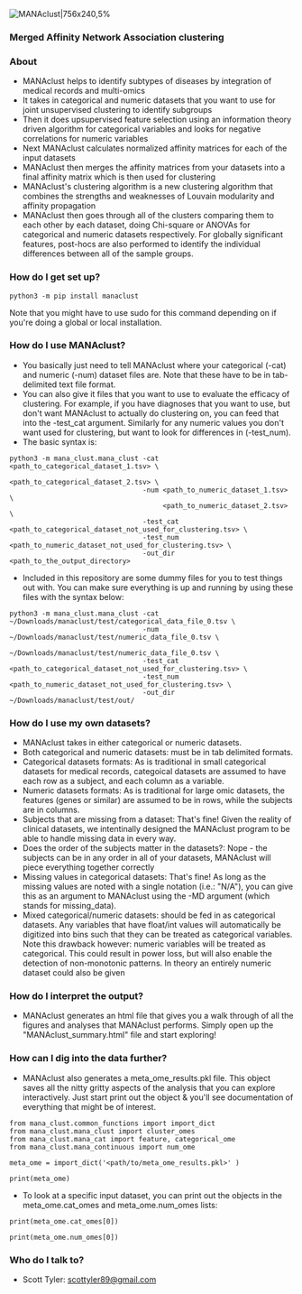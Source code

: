![MANAclust|756x240,5%](logo_V1.jpg)

### Merged Affinity Network Association clustering ###

### About ###
* MANAclust helps to identify subtypes of diseases by integration of medical records and multi-omics
* It takes in categorical and numeric datasets that you want to use for joint unsupervised clustering to identify subgroups
* Then it does upsupervised feature selection using an information theory driven algorithm for categorical variables and looks for negative correlations for numeric variables
* Next MANAclust calculates normalized affinity matrices for each of the input datasets
* MANAclust then merges the affinity matrices from your datasets into a final affinity matrix which is then used for clustering
* MANAclust's clustering algorithm is a new clustering algorithm that combines the strengths and weaknesses of Louvain modularity and affinity propagation
* MANAclust then goes through all of the clusters comparing them to each other by each dataset, doing Chi-square or ANOVAs for categorical and numeric datasets respectively. For globally significant features, post-hocs are also performed to identify the individual differences between all of the sample groups.

### How do I get set up? ###

```
python3 -m pip install manaclust
```
Note that you might have to use sudo for this command depending on if you're doing a global or local installation.

### How do I use MANAclust? ###

* You basically just need to tell MANAclust where your categorical (-cat) and numeric (-num) dataset files are. Note that these have to be in tab-delimited text file format.
* You can also give it files that you want to use to evaluate the efficacy of clustering. For example, if you have diagnoses that you want to use, but don't want MANAclust to actually do clustering on, you can feed that into the -test_cat argument. Similarly for any numeric values you don't want used for clustering, but want to look for differences in (-test_num).
* The basic syntax is:

```
python3 -m mana_clust.mana_clust -cat <path_to_categorical_dataset_1.tsv> \
                                      <path_to_categorical_dataset_2.tsv> \
							     -num <path_to_numeric_dataset_1.tsv> \
								      <path_to_numeric_dataset_2.tsv> \
							     -test_cat <path_to_categorical_dataset_not_used_for_clustering.tsv> \
								 -test_num <path_to_numeric_dataset_not_used_for_clustering.tsv> \
								 -out_dir <path_to_the_output_directory>

```

* Included in this repository are some dummy files for you to test things out with. You can make sure everything is up and running by using these files with the syntax below:

```
python3 -m mana_clust.mana_clust -cat ~/Downloads/manaclust/test/categorical_data_file_0.tsv \
							     -num ~/Downloads/manaclust/test/numeric_data_file_0.tsv \
								      ~/Downloads/manaclust/test/numeric_data_file_0.tsv \
							     -test_cat <path_to_categorical_dataset_not_used_for_clustering.tsv> \
								 -test_num <path_to_numeric_dataset_not_used_for_clustering.tsv> \
								 -out_dir ~/Downloads/manaclust/test/out/
```

### How do I use my own datasets? ###
* MANAclust takes in either categorical or numeric datasets.
* Both categorical and numeric datasets: must be in tab delimited formats.
* Categorical datasets formats: As is traditional in small categorical datasets for medical records, categoical datasets are assumed to have each row as a subject, and each column as a variable. 
* Numeric datasets formats: As is traditional for large omic datasets, the features (genes or similar) are assumed to be in rows, while the subjects are in columns.
* Subjects that are missing from a dataset: That's fine! Given the reality of clinical datasets, we intentinally designed the MANAclust program to be able to handle missing data in every way. 
* Does the order of the subjects matter in the datasets?: Nope - the subjects can be in any order in all of your datasets, MANAclust will piece everything together correctly
* Missing values in categorical datasets: That's fine! As long as the missing values are noted with a single notation (i.e.: "N/A"), you can give this as an argument to MANAclust using the -MD argument (which stands for missing_data).
* Mixed categorical/numeric datasets: should be fed in as categorical datasets. Any variables that have float/int values will automatically be digitized into bins such that they can be treated as categorical variables. Note this drawback however: numeric variables will be treated as categorical. This could result in power loss, but will also enable the detection of non-monotonic patterns. In theory an entirely numeric dataset could also be given 

### How do I interpret the output? ###
* MANAclust generates an html file that gives you a walk through of all the figures and analyses that MANAclust performs. Simply open up the "MANAclust_summary.html" file and start exploring!

### How can I dig into the data further? ###
* MANAclust also generates a meta_ome_results.pkl file. This object saves all the nitty gritty aspects of the analysis that you can explore interactively. Just start print out the object & you'll see documentation of everything that might be of interest.


```
from mana_clust.common_functions import import_dict
from mana_clust.mana_clust import cluster_omes
from mana_clust.mana_cat import feature, categorical_ome
from mana_clust.mana_continuous import num_ome

meta_ome = import_dict('<path/to/meta_ome_results.pkl>' )

print(meta_ome)
```

* To look at a specific input dataset, you can print out the objects in the meta_ome.cat_omes and meta_ome.num_omes lists:

```
print(meta_ome.cat_omes[0])

print(meta_ome.num_omes[0])
```




### Who do I talk to? ###

* Scott Tyler: scottyler89@gmail.com
